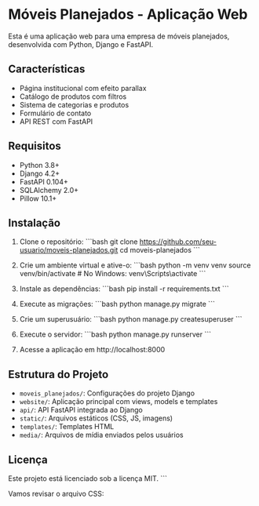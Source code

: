 # Móveis Planejados - Aplicação Web

Esta é uma aplicação web para uma empresa de móveis planejados, desenvolvida com Python, Django e FastAPI.

## Características

- Página institucional com efeito parallax
- Catálogo de produtos com filtros
- Sistema de categorias e produtos
- Formulário de contato
- API REST com FastAPI

## Requisitos

- Python 3.8+
- Django 4.2+
- FastAPI 0.104+
- SQLAlchemy 2.0+
- Pillow 10.1+

## Instalação

1. Clone o repositório:
\`\`\`bash
git clone https://github.com/seu-usuario/moveis-planejados.git
cd moveis-planejados
\`\`\`

2. Crie um ambiente virtual e ative-o:
\`\`\`bash
python -m venv venv
source venv/bin/activate  # No Windows: venv\Scripts\activate
\`\`\`

3. Instale as dependências:
\`\`\`bash
pip install -r requirements.txt
\`\`\`

4. Execute as migrações:
\`\`\`bash
python manage.py migrate
\`\`\`

5. Crie um superusuário:
\`\`\`bash
python manage.py createsuperuser
\`\`\`

6. Execute o servidor:
\`\`\`bash
python manage.py runserver
\`\`\`

7. Acesse a aplicação em http://localhost:8000

## Estrutura do Projeto

- `moveis_planejados/`: Configurações do projeto Django
- `website/`: Aplicação principal com views, models e templates
- `api/`: API FastAPI integrada ao Django
- `static/`: Arquivos estáticos (CSS, JS, imagens)
- `templates/`: Templates HTML
- `media/`: Arquivos de mídia enviados pelos usuários

## Licença

Este projeto está licenciado sob a licença MIT.
\`\`\`

Vamos revisar o arquivo CSS:
